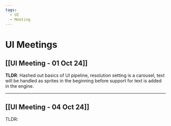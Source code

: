 ```yaml
---
tags:
  - UI
  - Meeting
---
```


# UI Meetings
## [[UI Meeting - 01 Oct 24]]

**TLDR**: Hashed out basics of UI pipeline, resolution setting is a carousel, text will be handled as sprites in the beginning before support for text is added in the engine.

<hr>

## [[UI Meeting - 04 Oct 24]]

TLDR: 